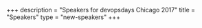+++
description = "Speakers for devopsdays Chicago 2017"
title = "Speakers"
type = "new-speakers"
+++